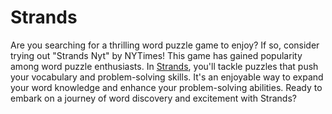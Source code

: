 # Strands
Are you searching for a thrilling word puzzle game to enjoy? If so, consider trying out "Strands Nyt" by NYTimes! This game has gained popularity among word puzzle enthusiasts. In <a href="https://strands.site/">Strands</a>, you'll tackle puzzles that push your vocabulary and problem-solving skills. It's an enjoyable way to expand your word knowledge and enhance your problem-solving abilities. Ready to embark on a journey of word discovery and excitement with Strands?
